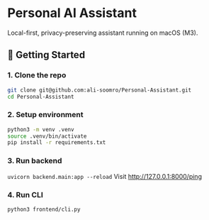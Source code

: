 # Personal AI Assistant

Local-first, privacy-preserving assistant running on macOS (M3).

## 🚀 Getting Started

### 1. Clone the repo
```bash
git clone git@github.com:ali-soomro/Personal-Assistant.git
cd Personal-Assistant
```

### 2. Setup environment
```bash
python3 -m venv .venv
source .venv/bin/activate
pip install -r requirements.txt
```

### 3. Run backend
`uvicorn backend.main:app --reload`
Visit http://127.0.0.1:8000/ping

### 4. Run CLI
`python3 frontend/cli.py`
